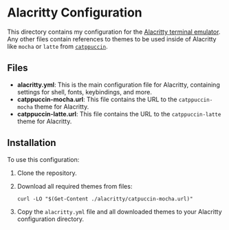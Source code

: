 # Alacritty Configuration

This directory contains my configuration for the [Alacritty terminal emulator](https://alacritty.org/).
Any other files contain references to themes to be used inside of Alacritty like
`mocha` or `latte` from [`catppuccin`](https://github.com/catppuccin/alacritty).

## Files

- **alacritty.yml**: This is the main configuration file for Alacritty, containing
settings for shell, fonts, keybindings, and more.
- **catppuccin-mocha.url**: This file contains the URL to the `catppuccin-mocha` theme
for Alacritty.
- **catppuccin-latte.url**: This file contains the URL to the `catppuccin-latte` theme
for Alacritty.

## Installation

To use this configuration:

1. Clone the repository.
2. Download all required themes from files:

    ```pwsh
    curl -LO "$(Get-Content ./alacritty/catpuccin-mocha.url)"
    ```

3. Copy the `alacritty.yml` file and all downloaded themes to your Alacritty
configuration directory.
